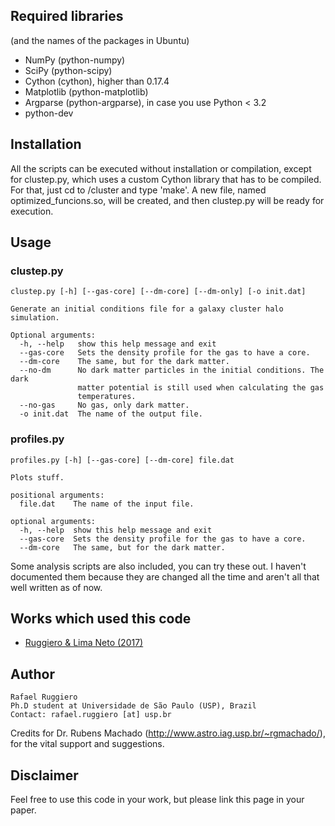 ## Required libraries
(and the names of the packages in Ubuntu)
 
* NumPy (python-numpy)
* SciPy (python-scipy)
* Cython (cython), higher than 0.17.4
* Matplotlib (python-matplotlib)
* Argparse (python-argparse), in case you use Python < 3.2
* python-dev


## Installation

All the scripts can be executed without installation or compilation,
except for clustep.py, which uses a custom Cython library that has to
be compiled. For that, just cd to /cluster and type 'make'. A new file,
named optimized_funcions.so, will be created, and then clustep.py will
be ready for execution.


## Usage

### clustep.py

    clustep.py [-h] [--gas-core] [--dm-core] [--dm-only] [-o init.dat]

    Generate an initial conditions file for a galaxy cluster halo simulation.

    Optional arguments:
      -h, --help   show this help message and exit
      --gas-core   Sets the density profile for the gas to have a core.
      --dm-core    The same, but for the dark matter.
      --no-dm      No dark matter particles in the initial conditions. The dark
                   matter potential is still used when calculating the gas
                   temperatures.
      --no-gas     No gas, only dark matter.
      -o init.dat  The name of the output file.

### profiles.py

    profiles.py [-h] [--gas-core] [--dm-core] file.dat

    Plots stuff.

    positional arguments:
      file.dat    The name of the input file.

    optional arguments:
      -h, --help  show this help message and exit
      --gas-core  Sets the density profile for the gas to have a core.
      --dm-core   The same, but for the dark matter.

Some analysis scripts are also included, you can try these out. I haven't
documented them because they are changed all the time and aren't all that
well written as of now.


## Works which used this code

* [Ruggiero & Lima Neto (2017)](http://adsabs.harvard.edu/cgi-bin/bib_query?arXiv:1703.08550)


## Author

    Rafael Ruggiero
    Ph.D student at Universidade de São Paulo (USP), Brazil
    Contact: rafael.ruggiero [at] usp.br

Credits for Dr. Rubens Machado (http://www.astro.iag.usp.br/~rgmachado/),
for the vital support and suggestions.

## Disclaimer

Feel free to use this code in your work, but please link this page
in your paper.
